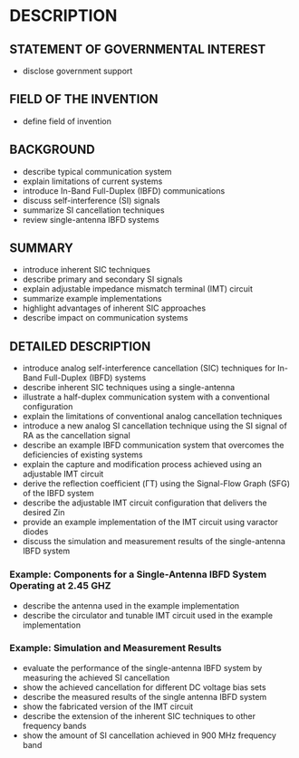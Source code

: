 # DESCRIPTION

## STATEMENT OF GOVERNMENTAL INTEREST

- disclose government support

## FIELD OF THE INVENTION

- define field of invention

## BACKGROUND

- describe typical communication system
- explain limitations of current systems
- introduce In-Band Full-Duplex (IBFD) communications
- discuss self-interference (SI) signals
- summarize SI cancellation techniques
- review single-antenna IBFD systems

## SUMMARY

- introduce inherent SIC techniques
- describe primary and secondary SI signals
- explain adjustable impedance mismatch terminal (IMT) circuit
- summarize example implementations
- highlight advantages of inherent SIC approaches
- describe impact on communication systems

## DETAILED DESCRIPTION

- introduce analog self-interference cancellation (SIC) techniques for In-Band Full-Duplex (IBFD) systems
- describe inherent SIC techniques using a single-antenna
- illustrate a half-duplex communication system with a conventional configuration
- explain the limitations of conventional analog cancellation techniques
- introduce a new analog SI cancellation technique using the SI signal of RA as the cancellation signal
- describe an example IBFD communication system that overcomes the deficiencies of existing systems
- explain the capture and modification process achieved using an adjustable IMT circuit
- derive the reflection coefficient (ΓT) using the Signal-Flow Graph (SFG) of the IBFD system
- describe the adjustable IMT circuit configuration that delivers the desired Zin
- provide an example implementation of the IMT circuit using varactor diodes
- discuss the simulation and measurement results of the single-antenna IBFD system

### Example: Components for a Single-Antenna IBFD System Operating at 2.45 GHZ

- describe the antenna used in the example implementation
- describe the circulator and tunable IMT circuit used in the example implementation

### Example: Simulation and Measurement Results

- evaluate the performance of the single-antenna IBFD system by measuring the achieved SI cancellation
- show the achieved cancellation for different DC voltage bias sets
- describe the measured results of the single antenna IBFD system
- show the fabricated version of the IMT circuit
- describe the extension of the inherent SIC techniques to other frequency bands
- show the amount of SI cancellation achieved in 900 MHz frequency band

